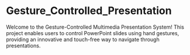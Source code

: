 # Gesture_Controlled_Presentation
   Welcome to the Gesture-Controlled Multimedia Presentation System! This project enables users to control PowerPoint slides using hand gestures, providing an innovative and touch-free way to navigate through presentations.
